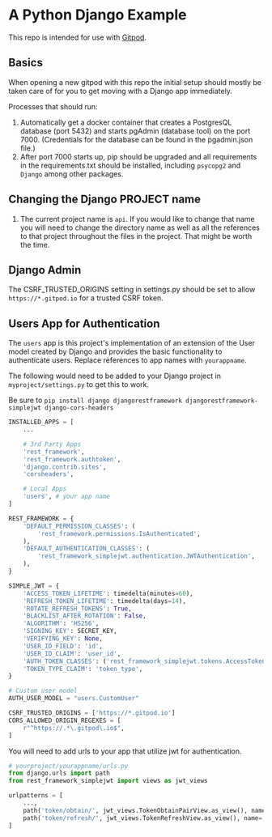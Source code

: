 # A Python Django Example

This repo is intended for use with [Gitpod](httpsL//gitpod.io).

## Basics
When opening a new gitpod with this repo the initial setup should mostly be taken care of for you to get moving with a Django app immediately.

Processes that should run:
1. Automatically get a docker container that creates a PostgresQL database (port 5432) and starts pgAdmin (database tool) on the port 7000. (Credentials for the database can be found in the pgadmin.json file.)
1. After port 7000 starts up, pip should be upgraded and all requirements in the requirements.txt should be installed, including `psycopg2` and `Django` among other packages.

## Changing the Django PROJECT name
1. The current project name is `api`. If you would like to change that name you will need to change the directory name as well as all the references to that project throughout the files in the project. That might be worth the time.

## Django Admin
The CSRF_TRUSTED_ORIGINS setting in settings.py should be set to allow `https://*.gitpod.io` for a trusted CSRF token.

## Users App for Authentication
The `users` app is this project's implementation of an extension of the User model created by Django and provides the basic functionality to authenticate users. Replace references to app names with `yourappname`.

The following would need to be added to your Django project in `myproject/settings.py` to get this to work.

Be sure to `pip install django djangorestframework djangorestframework-simplejwt django-cors-headers`

```python
INSTALLED_APPS = [
    ... 

    # 3rd Party Apps
    'rest_framework',
    'rest_framework.authtoken',
    'django.contrib.sites',
    'corsheaders',

    # Local Apps
    'users', # your app name
]

REST_FRAMEWORK = {
    'DEFAULT_PERMISSION_CLASSES': (
        'rest_framework.permissions.IsAuthenticated',
    ),
    'DEFAULT_AUTHENTICATION_CLASSES': (
        'rest_framework_simplejwt.authentication.JWTAuthentication',
    ), 
}

SIMPLE_JWT = {
    'ACCESS_TOKEN_LIFETIME': timedelta(minutes=60),
    'REFRESH_TOKEN_LIFETIME': timedelta(days=14),
    'ROTATE_REFRESH_TOKENS': True,
    'BLACKLIST_AFTER_ROTATION': False,
    'ALGORITHM': 'HS256',
    'SIGNING_KEY': SECRET_KEY,
    'VERIFYING_KEY': None,
    'USER_ID_FIELD': 'id',
    'USER_ID_CLAIM': 'user_id',
    'AUTH_TOKEN_CLASSES': ('rest_framework_simplejwt.tokens.AccessToken',),
    'TOKEN_TYPE_CLAIM': 'token_type',
}

# Custom user model
AUTH_USER_MODEL = "users.CustomUser"

CSRF_TRUSTED_ORIGINS = ['https://*.gitpod.io']
CORS_ALLOWED_ORIGIN_REGEXES = [
    r"^https://.*\.gitpod\.io$",
]
```

You will need to add urls to your app that utilize jwt for authentication.

```python
# yourproject/yourappname/urls.py
from django.urls import path
from rest_framework_simplejwt import views as jwt_views

urlpatterns = [
    ...,
    path('token/obtain/', jwt_views.TokenObtainPairView.as_view(), name='token_create'),  # override sjwt stock token
    path('token/refresh/', jwt_views.TokenRefreshView.as_view(), name='token_refresh'),
]
```
